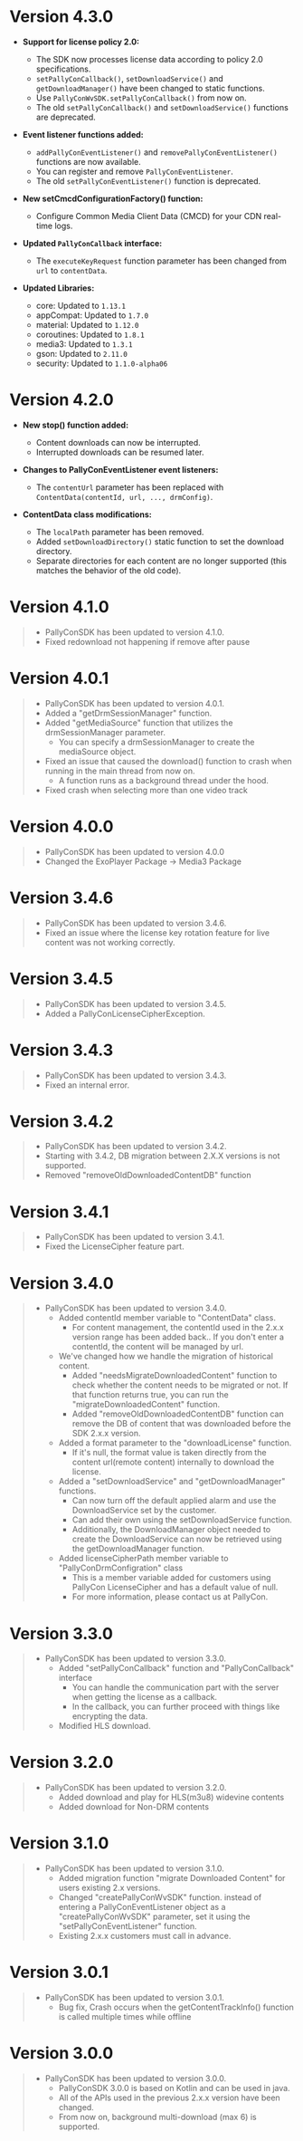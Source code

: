 # Version 4.3.0

- **Support for license policy 2.0:**
    - The SDK now processes license data according to policy 2.0 specifications.
    - `setPallyConCallback()`, `setDownloadService()` and `getDownloadManager()` have been changed to static functions.
    - Use `PallyConWvSDK.setPallyConCallback()` from now on.
    - The old `setPallyConCallback()` and `setDownloadService()` functions are deprecated.

- **Event listener functions added:**
    - `addPallyConEventListener()` and `removePallyConEventListener()` functions are now available.
    - You can register and remove `PallyConEventListener`.
    - The old `setPallyConEventListener()` function is deprecated.

- **New setCmcdConfigurationFactory() function:**
    - Configure Common Media Client Data (CMCD) for your CDN real-time logs.

- **Updated `PallyConCallback` interface:**
    - The `executeKeyRequest` function parameter has been changed from `url` to `contentData`.

- **Updated Libraries:**
    - core: Updated to `1.13.1`
    - appCompat: Updated to `1.7.0`
    - material: Updated to `1.12.0`
    - coroutines: Updated to `1.8.1`
    - media3: Updated to `1.3.1`
    - gson: Updated to `2.11.0`
    - security: Updated to `1.1.0-alpha06`

# Version 4.2.0

- **New stop() function added:**
  - Content downloads can now be interrupted.
  - Interrupted downloads can be resumed later.

- **Changes to PallyConEventListener event listeners:**
  - The `contentUrl` parameter has been replaced with `ContentData(contentId, url, ..., drmConfig)`.

- **ContentData class modifications:**
  - The `localPath` parameter has been removed.
  - Added `setDownloadDirectory()` static function to set the download directory.
  - Separate directories for each content are no longer supported (this matches the behavior of the old code).

# Version 4.1.0

>- PallyConSDK has been updated to version 4.1.0.
>  - Fixed redownload not happening if remove after pause

# Version 4.0.1

>- PallyConSDK has been updated to version 4.0.1.
   >  - Added a "getDrmSessionManager" function.
   >  - Added "getMediaSource" function that utilizes the drmSessionManager parameter.
   >    -  You can specify a drmSessionManager to create the mediaSource object.
   >  - Fixed an issue that caused the download() function to crash when running in the main thread from now on.
   >    - A function runs as a background thread under the hood.
   >  - Fixed crash when selecting more than one video track

# Version 4.0.0

>- PallyConSDK has been updated to version 4.0.0
   >  - Changed the ExoPlayer Package -> Media3 Package

# Version 3.4.6

>- PallyConSDK has been updated to version 3.4.6.
   >  - Fixed an issue where the license key rotation feature for live content was not working correctly.

# Version 3.4.5

>- PallyConSDK has been updated to version 3.4.5.
   >  - Added a PallyConLicenseCipherException.

# Version 3.4.3

>- PallyConSDK has been updated to version 3.4.3.
   >  - Fixed an internal error.

# Version 3.4.2

>- PallyConSDK has been updated to version 3.4.2.
   >  - Starting with 3.4.2, DB migration between 2.X.X versions is not supported.
>  - Removed "removeOldDownloadedContentDB" function

# Version 3.4.1

>- PallyConSDK has been updated to version 3.4.1.
   >  - Fixed the LicenseCipher feature part.

# Version 3.4.0

> - PallyConSDK has been updated to version 3.4.0. 
>   - Added contentId member variable to "ContentData" class.
>     - For content management, the contentId used in the 2.x.x version range has been added back..
>       If you don't enter a contentId, the content will be managed by url. 
>   - We've changed how we handle the migration of historical content.
>     - Added "needsMigrateDownloadedContent" function to check whether the content needs to be migrated or not. If that function returns true, you can run the "migrateDownloadedContent" function.
>     - Added "removeOldDownloadedContentDB" function can remove the DB of content that was downloaded before the SDK 2.x.x version. 
>   - Added a format parameter to the "downloadLicense" function. 
>     - If it's null, the format value is taken directly from the content url(remote content) internally to download the license.
>   - Added a "setDownloadService" and "getDownloadManager" functions.
>     - Can now turn off the default applied alarm and use the DownloadService set by the customer.
>     - Can add their own using the setDownloadService function.
>     - Additionally, the DownloadManager object needed to create the DownloadService can now be retrieved using the getDownloadManager function.
>   - Added licenseCipherPath member variable to "PallyConDrmConfigration" class
>     - This is a member variable added for customers using PallyCon LicenseCipher and has a default value of null.
>     - For more information, please contact us at PallyCon.

# Version 3.3.0

> - PallyConSDK has been updated to version 3.3.0.
>   - Added "setPallyConCallback" function and "PallyConCallback" interface
>     - You can handle the communication part with the server when getting the license as a callback.
>     - In the callback, you can further proceed with things like encrypting the data. 
>   - Modified HLS download.

# Version 3.2.0

> - PallyConSDK has been updated to version 3.2.0. 
>   - Added download and play for HLS(m3u8) widevine contents 
>   - Added download for Non-DRM contents

# Version 3.1.0

> - PallyConSDK has been updated to version 3.1.0. 
>   - Added migration function "migrate Downloaded Content" for users existing 2.x versions. 
>   - Changed "createPallyConWvSDK" function. instead of entering a PallyConEventListener object as a "createPallyConWvSDK" parameter, set it using the "setPallyConEventListener" function. 
>   - Existing 2.x.x customers must call in advance. 

# Version 3.0.1

> - PallyConSDK has been updated to version 3.0.1. 
>   - Bug fix, Crash occurs when the getContentTrackInfo() function is called multiple times while offline

# Version 3.0.0

> - PallyConSDK has been updated to version 3.0.0. 
>   - PallyConSDK 3.0.0 is based on Kotlin and can be used in java. 
>   - All of the APIs used in the previous 2.x.x version have been changed. 
>   - From now on, background multi-download (max 6) is supported.

